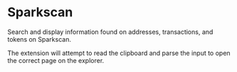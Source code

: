 # Sparkscan

Search and display information found on addresses, transactions, and tokens on Sparkscan.

The extension will attempt to read the clipboard and parse the input to open the correct page on the explorer.
